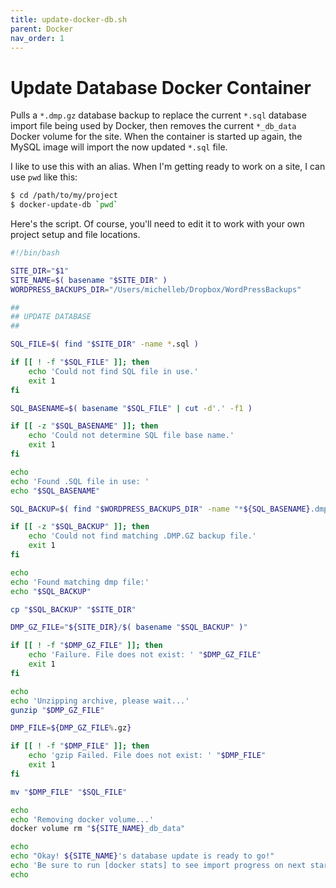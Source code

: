 ```yaml
---
title: update-docker-db.sh
parent: Docker
nav_order: 1
---
```


# Update Database Docker Container

Pulls a `*.dmp.gz` database backup to replace the current `*.sql` database import file being used by Docker, then removes the current `*_db_data` Docker volume for the site. When the container is started up again, the MySQL image will import the now updated `*.sql` file.

I like to use this with an alias. When I'm getting ready to work on a site, I can use `pwd` like this:
```bash
$ cd /path/to/my/project
$ docker-update-db `pwd`
```

Here's the script. Of course, you'll need to edit it to work with your own project setup and file locations.

```bash
#!/bin/bash

SITE_DIR="$1"
SITE_NAME=$( basename "$SITE_DIR" )
WORDPRESS_BACKUPS_DIR="/Users/michelleb/Dropbox/WordPressBackups"

##
## UPDATE DATABASE
##

SQL_FILE=$( find "$SITE_DIR" -name *.sql )

if [[ ! -f "$SQL_FILE" ]]; then
	echo 'Could not find SQL file in use.'
	exit 1
fi

SQL_BASENAME=$( basename "$SQL_FILE" | cut -d'.' -f1 )

if [[ -z "$SQL_BASENAME" ]]; then
	echo 'Could not determine SQL file base name.'
	exit 1
fi

echo
echo 'Found .SQL file in use: '
echo "$SQL_BASENAME"

SQL_BACKUP=$( find "$WORDPRESS_BACKUPS_DIR" -name "*${SQL_BASENAME}.dmp.gz" )

if [[ -z "$SQL_BACKUP" ]]; then
	echo 'Could not find matching .DMP.GZ backup file.'
	exit 1
fi

echo
echo 'Found matching dmp file:'
echo "$SQL_BACKUP"

cp "$SQL_BACKUP" "$SITE_DIR"

DMP_GZ_FILE="${SITE_DIR}/$( basename "$SQL_BACKUP" )"

if [[ ! -f "$DMP_GZ_FILE" ]]; then
	echo 'Failure. File does not exist: ' "$DMP_GZ_FILE"
	exit 1
fi

echo
echo 'Unzipping archive, please wait...'
gunzip "$DMP_GZ_FILE"

DMP_FILE=${DMP_GZ_FILE%.gz}

if [[ ! -f "$DMP_FILE" ]]; then
	echo 'gzip Failed. File does not exist: ' "$DMP_FILE"
	exit 1
fi

mv "$DMP_FILE" "$SQL_FILE"

echo
echo 'Removing docker volume...'
docker volume rm "${SITE_NAME}_db_data"

echo
echo "Okay! ${SITE_NAME}'s database update is ready to go!"
echo 'Be sure to run [docker stats] to see import progress on next startup.'
echo
```

